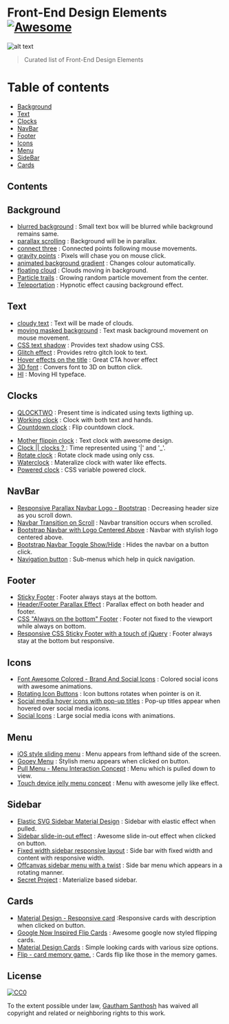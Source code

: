# Front-End Design Elements[![Awesome](https://cdn.rawgit.com/sindresorhus/awesome/d7305f38d29fed78fa85652e3a63e154dd8e8829/media/badge.svg)](https://github.com/sindresorhus/awesome)

![alt text](http://i.imgsafe.org/c317ca30b0.png)

>Curated list of Front-End Design Elements


# Table of contents

- [Background](#background)
- [Text](#text)
- [Clocks](#clocks)
- [NavBar](#navbar)
- [Footer](#footer)
- [Icons](#icons)
- [Menu](#menu)
- [SideBar](#sidebar)
- [Cards](#cards)

Contents
--------

## Background

* [blurred background](http://codepen.io/ariona/pen/geFIK) : Small text box will be blurred while background remains same.
* [parallax  scrolling](http://codepen.io/skeurentjes/pen/wvpus) : Background will be in parallax.
* [connect three](http://codepen.io/MarcoGuglielmelli/pen/lLCxy) : Connected points following mouse movements.
* [gravity points](http://codepen.io/akm2/pen/rHIsa) : Pixels will chase you on mouse click.
* [animated background gradient](http://codepen.io/quasimondo/pen/lDdrF) : Changes colour automatically.
* [floating cloud](http://codepen.io/shshaw/pen/DxJka) : Clouds moving in background.
* [Particle trails](http://codepen.io/Jeremboo/pen/ENVaMY) : Growing random particle movement from the center.
* [Teleportation](https://codepen.io/anon/pen/Lbyyqd) : Hypnotic effect causing background effect.

## Text

* [cloudy text](http://codepen.io/rachsmith/pen/LEyLON) : Text will be made of clouds.
* [moving masked background](http://codepen.io/dghez/pen/ItxKE) : Text mask background movement on mouse movement.
* [CSS text shadow](http://codepen.io/tommymcdonald/pen/Iunzp) : Provides text shadow using CSS.
* [Glitch effect](http://codepen.io/anatravas/pen/mOyNWR) : Provides retro gitch look to text.
* [Hover effects on the title](http://codepen.io/Podgro/pen/XNJdJK) : Great CTA hover effect
* [3D font](http://codepen.io/jappe/pen/MbaXON) : Convers font to 3D on button click.
* [HI](http://codepen.io/katiasmet/pen/XNmZab) : Moving HI typeface.

## Clocks

- [QLOCKTWO](http://codepen.io/FWeinb/pen/oyACz) : Present time is indicated using texts ligthing up.
- [Working clock](http://codepen.io/iliadraznin/pen/JcqbE) : Clock with both text and hands.
- [Countdown clock](http://codepen.io/ademilter/pen/czIGo) : Flip countdown clock.
* [Mother flippin clock](http://codepen.io/rikschennink/pen/lyuaf) : Text clock with awesome design.
* [Clock || clocks ? ](http://codepen.io/ImagineAlex/pen/NAEvNd) : Time represented using '|' and '_'.
* [Rotate clock](http://codepen.io/DawidKrajewski/pen/dPpMXN) : Rotate clock made using only css.
* [Waterclock](http://codepen.io/akhil_001/pen/RGmqZB) : Materalize clock with water like effects.
* [Powered clock](http://codepen.io/eehayman/pen/jVPKpN) : CSS variable powered clock.

## NavBar

- [Responsive Parallax Navbar Logo - Bootstrap](http://codepen.io/Designmite/pen/GwdBm) : Decreasing header size as you scroll down.
- [Navbar Transition on Scroll](http://codepen.io/simonswiss/pen/zrQNmK) : Navbar transition occurs when scrolled.
- [Bootstrap Navbar with Logo Centered Above](http://codepen.io/davidcochran/pen/Dihnl) : Navbar with stylish logo centered above.
- [Bootstrap Navbar Toggle Show/Hide](http://codepen.io/norcal82/pen/ahegw) : Hides the navbar on a button click.
- [Navigation button](http://codepen.io/electerious/pen/ZBQeOv) : Sub-menus which help in quick navigation.

## Footer

- [Sticky Footer](http://codepen.io/chriscoyier/pen/uwJjr) : Footer always stays at the bottom.
- [Header/Footer Parallax Effect](http://codepen.io/hudsonmarinho/pen/FHGeK) : Parallax effect on both header and footer.
- [CSS "Always on the bottom" Footer](http://codepen.io/cbracco/pen/zekgx) : Footer not fixed to the viewport while always on bottom.
- [Responsive CSS Sticky Footer with a touch of jQuery](http://codepen.io/imohkay/pen/htpzf) : Footer always stay at the bottom but responsive.

## Icons

- [Font Awesome Colored - Brand And Social Icons](http://codepen.io/ameyraut/pen/yfzog) : Colored social icons with awesome animations.
- [Rotating Icon Buttons](http://codepen.io/colewaldrip/pen/bdZVGd) : Icon buttons rotates when pointer is on it.
- [Social media hover icons with pop-up titles](http://codepen.io/kieranfivestars/pen/gbOWbM) : Pop-up titles appear when hovered over social media icons.
- [Social Icons](http://codepen.io/miroot/pen/vdtse) : Large social media icons with animations.

## Menu

- [iOS style sliding menu](http://codepen.io/jasonhowmans/pen/dykhL) : Menu appears from lefthand side of the screen. 
- [Gooey Menu](http://codepen.io/lbebber/pen/LELBEo) : Stylish menu appears when clicked on button.
- [Pull Menu - Menu Interaction Concept](http://codepen.io/fbrz/pen/bNdMwZ) : Menu which is pulled down to view.
- [Touch device jelly menu concept](http://codepen.io/sol0mka/pen/Jsyxq) : Menu with awesome jelly like effect.

## Sidebar

- [Elastic SVG Sidebar Material Design](http://codepen.io/suez/pen/emjwvP) : Sidebar with elastic effect when pulled.
- [Sidebar slide-in-out effect](http://codepen.io/marijoha/pen/PNjZyW) : Awesome slide in-out effect when clicked on button.
- [Fixed width sidebar responsive layout](http://codepen.io/kanishkkunal/pen/MYKmbe) : Side bar with fixed width and content with responsive width.
- [Offcanvas sidebar menu with a twist](http://codepen.io/devilishalchemist/pen/LERvpM) : Side bar menu which appears in a rotating manner.
- [Secret Project](http://codepen.io/khadkamhn/pen/BNwxEa) : Materialize based sidebar.

## Cards

- [Material Design - Responsive card](http://codepen.io/marlenesco/pen/NqOozj) :Responsive cards with description when clicked on button. 
- [Google Now Inspired Flip Cards](http://codepen.io/ettrics/pen/zxMPWj) : Awesome google now styled flipping cards.
- [Material Design Cards](http://codepen.io/MattiaAstorino/pen/VYWxXy) : Simple looking cards with various size options.
- [Flip - card memory game.](http://codepen.io/zerospree/pen/bNWbvW) : Cards flip like those in the memory games. 

## License

[![CC0](http://i.creativecommons.org/p/zero/1.0/88x31.png)](http://creativecommons.org/publicdomain/zero/1.0/)

To the extent possible under law, [Gautham Santhosh](http://www.gauthamzz.github.io) has waived all copyright and related or neighboring rights to this work.

